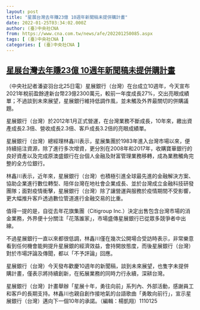 ```yaml
---
layout: post
title: "星展台灣去年賺23億 10週年新聞稿未提併購計畫"
date: 2022-01-25T03:34:02.000Z
author: (臺)中央社CNA
from: https://www.cna.com.tw/news/afe/202201250085.aspx
tags: [ (臺)中央社CNA ]
categories: [ (臺)中央社CNA ]
---
```

<!--1643081642000-->
[星展台灣去年賺23億 10週年新聞稿未提併購計畫](https://www.cna.com.tw/news/afe/202201250085.aspx)
------

<div>
<div></div><div><p>（中央社記者潘姿羽台北25日電）星展銀行（台灣）在台成立10週年，今天宣布2021年稅前盈餘達新台幣23億2300萬元，較前一年度成長27%，交出亮眼成績單；不過談到未來展望，星展銀行維持低調作風，並未觸及外界最關切的併購議題。</p><p>星展銀行（台灣）於2012年1月正式營運，在台灣業務不斷成長，10年來，繳出資產成長2.3倍、營收成長2.3倍、客戶成長3.2倍的亮眼成績單。</p><p>星展銀行（台灣）總經理林鑫川表示，星展集團於1983年進入台灣市場以來，便持續挹注資源，除了進行多次增資，更分別在2008年和2017年，收購寶華銀行的良好資產以及完成原澳盛銀行在台個人金融及財富管理業務移轉，成為業務觸角完整的全方位銀行。</p><p>林鑫川表示，近年來，星展銀行（台灣）也積極引進全球最先進的金融解決方案、協助企業進行數位轉型、陪伴台灣在地社會企業成長、並於台灣成立金融科技研發團隊；面對疫情衝擊，星展銀行（台灣）除了讓營運與服務於疫情期間不受影響，更大幅推升客戶透過數位管道進行金融交易的比重。</p><p>值得一提的是，自從去年花旗集團（Citigroup Inc.）決定出售包含台灣市場的消金業務，外界便十分關注「花落誰家」，市場盛傳星展銀行已從眾多競爭者中出線。</p><p>不過星展銀行一直以來都很低調，林鑫川僅在幾次公開場合受訪時表示，非常樂意看到任何機會能夠提升星展銀的經濟效益，會持開放態度，而後星展銀行（台灣）對於市場評論及傳聞，都以「不予評論」回應。</p><p>星展銀行（台灣）今天發布歡慶10週年的新聞稿，談到未來展望，也隻字未提併購計畫，僅表示將持續創新，在拓展業務的同時力行永續，深耕台灣。</p><p>星展銀行（台灣）計畫舉辦「星展十年，勇往向前」系列內、外部活動，感謝員工和客戶的長期支持。林鑫川也親自創作接地氣的台語歌曲「勇敢向前行」，宣示星展銀行（台灣）邁向下一個10年的承諾。（編輯：楊凱翔）1110125</p></div>
</div>
